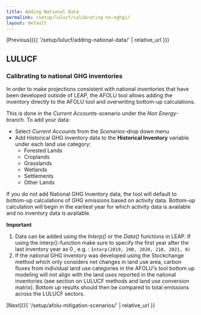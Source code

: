 ```yaml
---
title: Adding National Data
permalink: /setup/lulucf/calibrating-to-nghgi/
layout: default
---
```

[Previous]({{ '/setup/lulucf/adding-national-data/' | relative_url }})
## LULUCF
### Calibrating to national GHG inventories
In order to make projections consistent with national inventories that have been developed outside of LEAP, the AFOLU tool allows adding the inventory directly to the AFOLU tool and overwriting bottom-up calculations. 

This is done in the *Current Accounts*-scenario under the *Non Energy*-branch. To add your data:
- Select *Current Accounts* from the *Scenarios*-drop down menu
- Add Historical GHG inventory data to the **Historical Inventory** variable under each land use category:
  - Forested Lands
  - Croplands
  - Grasslands
  - Wetlands
  - Settlements
  - Other Lands


If you do not add National GHG Inventory data, the tool will default to bottom-up calculations of GHG emissions based on activity data. Bottom-up calculation will begin in the earliest year for which activity data is available and no inventory data is available. 

**Important** 
  1) Data can be added using the _Interp()_ or the _Data()_ functions in LEAP. If using the interp()-function make sure to specify the first year after the last inventory year as 0 , e.g. : `Interp(2019, 200, 2020, 210, 2021, 0)`
  2) If the national GHG inventory was developed using the Stockchange method which only considers net changes in land use area, carbon fluxes from individual land use categories in the AFOLU's tool bottom up modeling will not align with the land uses reported in the national inventories (see section on LULUCF methods and land use conversion matrix). Bottom up results should then be compared to total emissions across the LULUCF sectors.

[Next]({{ '/setup/afolu-mitigation-scenarios/' | relative_url }}
